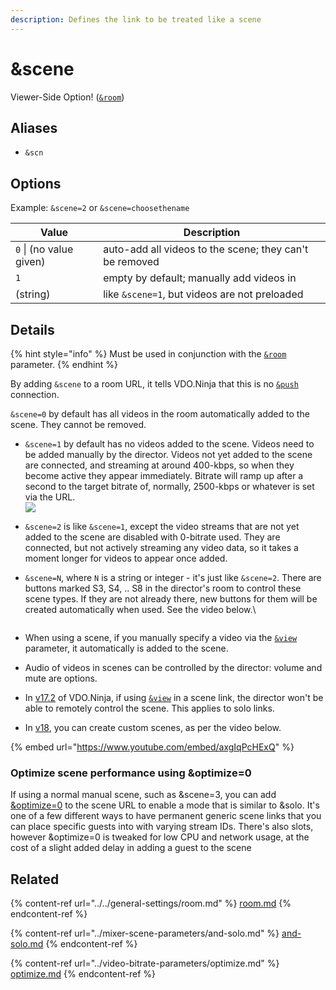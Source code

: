 ```yaml
---
description: Defines the link to be treated like a scene
---
```


# \&scene

Viewer-Side Option! ([`&room`](../../general-settings/room.md))

## Aliases

* `&scn`

## Options

Example: `&scene=2` or `&scene=choosethename`

| Value                   | Description                                             |
| ----------------------- | ------------------------------------------------------- |
| `0` \| (no value given) | auto-add all videos to the scene; they can't be removed |
| `1`                     | empty by default; manually add videos in                |
| (string)                | like `&scene=1`, but videos are not preloaded           |

## Details

{% hint style="info" %}
Must be used in conjunction with the [`&room`](../../general-settings/room.md) parameter.&#x20;
{% endhint %}

By adding `&scene` to a room URL, it tells VDO.Ninja that this is no [`&push`](../../source-settings/push.md) connection.

`&scene=0` by default has all videos in the room automatically added to the scene. They cannot be removed.

* `&scene=1` by default has no videos added to the scene. Videos need to be added manually by the director. Videos not yet added to the scene are connected, and streaming at around 400-kbps, so when they become active they appear immediately. Bitrate will ramp up after a second to the target bitrate of, normally, 2500-kbps or whatever is set via the URL.\
  ![](<../../.gitbook/assets/image (106) (1).png>)
* `&scene=2` is like `&scene=1`, except the video streams that are not yet added to the scene are disabled with 0-bitrate used. They are connected, but not actively streaming any video data, so it takes a moment longer for videos to appear once added.
*   `&scene=N`, where `N` is a string or integer - it's just like `&scene=2`. There are buttons marked S3, S4, .. S8 in the director's room to control these scene types. If they are not already there, new buttons for them will be created automatically when used. See the video below.\


    <img src="../../.gitbook/assets/image (1) (2) (1) (1) (2).png" alt="" data-size="original">
* When using a scene, if you manually specify a video via the [`&view`](view.md) parameter, it automatically is added to the scene.
* Audio of videos in scenes can be controlled by the director: volume and mute are options.
* In [v17.2](broken-reference) of VDO.Ninja, if using [`&view`](view.md) in a scene link, the director won't be able to remotely control the scene. This applies to solo links.
* In [v18](../../releases/v18/), you can create custom scenes, as per the video below.

{% embed url="https://www.youtube.com/embed/axgIqPcHExQ" %}

### Optimize scene performance using \&optimize=0&#x20;

If using a normal manual scene, such as \&scene=3, you can add [\&optimize=0](scene.md#alternative-using-and-optimize-0) to the scene URL to enable a mode that is similar to \&solo. It's one of a few different ways to have permanent generic scene links that you can place specific guests into with varying stream IDs. There's also slots, however \&optimize=0 is tweaked for low CPU and network usage, at the cost of a slight added delay in adding a guest to the scene

## Related

{% content-ref url="../../general-settings/room.md" %}
[room.md](../../general-settings/room.md)
{% endcontent-ref %}

{% content-ref url="../mixer-scene-parameters/and-solo.md" %}
[and-solo.md](../mixer-scene-parameters/and-solo.md)
{% endcontent-ref %}

{% content-ref url="../video-bitrate-parameters/optimize.md" %}
[optimize.md](../video-bitrate-parameters/optimize.md)
{% endcontent-ref %}
